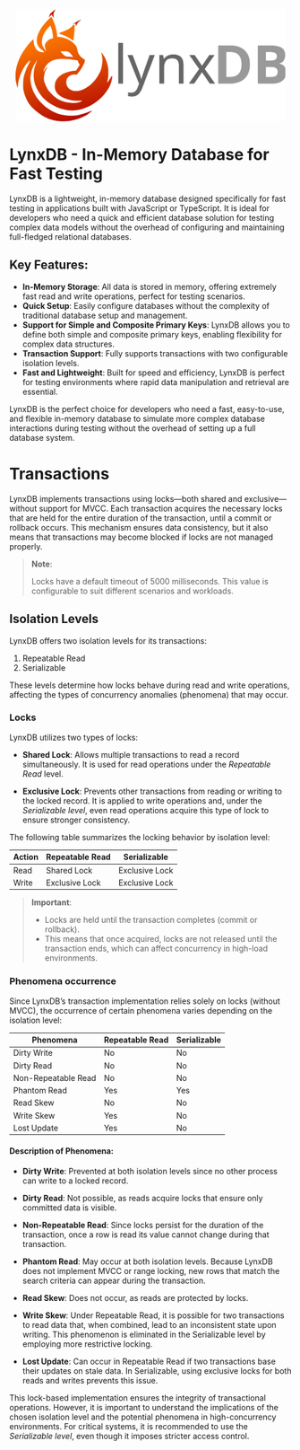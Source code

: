 <div align="center">
  <picture>
      <img src="./assets/images/lynxDB-logo-text.svg" alt="Logo LynxDB" width="auto" height="200px">
  </picture>
</div>

# **LynxDB - In-Memory Database for Fast Testing**

LynxDB is a lightweight, in-memory database designed specifically for fast testing in applications built with JavaScript or TypeScript. It is ideal for developers who need a quick and efficient database solution for testing complex data models without the overhead of configuring and maintaining full-fledged relational databases.

## Key Features:
- **In-Memory Storage**: All data is stored in memory, offering extremely fast read and write operations, perfect for testing scenarios.
- **Quick Setup**: Easily configure databases without the complexity of traditional database setup and management.
- **Support for Simple and Composite Primary Keys**: LynxDB allows you to define both simple and composite primary keys, enabling flexibility for complex data structures.
- **Transaction Support**: Fully supports transactions with two configurable isolation levels.
- **Fast and Lightweight**: Built for speed and efficiency, LynxDB is perfect for testing environments where rapid data manipulation and retrieval are essential.

LynxDB is the perfect choice for developers who need a fast, easy-to-use, and flexible in-memory database to simulate more complex database interactions during testing without the overhead of setting up a full database system.

# Transactions
LynxDB implements transactions using locks—both shared and exclusive—without support for MVCC. Each transaction acquires the necessary locks that are held for the entire duration of the transaction, until a commit or rollback occurs. This mechanism ensures data consistency, but it also means that transactions may become blocked if locks are not managed properly.
>**Note**:
>
> Locks have a default timeout of 5000 milliseconds. This value is configurable to suit different scenarios and workloads.

## Isolation Levels

LynxDB offers two isolation levels for its transactions:

1. Repeatable Read
2. Serializable

These levels determine how locks behave during read and write operations, affecting the types of concurrency anomalies (phenomena) that may occur.


### Locks
LynxDB utilizes two types of locks:

* **Shared Lock**:
Allows multiple transactions to read a record simultaneously. It is used for read operations under the *Repeatable Read* level.

* **Exclusive Lock**:
Prevents other transactions from reading or writing to the locked record. It is applied to write operations and, under the *Serializable level*, even read operations acquire this type of lock to ensure stronger consistency.

The following table summarizes the locking behavior by isolation level:

| Action  | Repeatable Read | Serializable   |
|-------- | --------------- | -------------- |
| Read    | Shared Lock     | Exclusive Lock |
| Write   | Exclusive Lock  | Exclusive Lock |

> **Important**:
> * Locks are held until the transaction completes (commit or rollback).
> * This means that once acquired, locks are not released until the transaction ends, which can affect concurrency in high-load environments.

### Phenomena occurrence
Since LynxDB’s transaction implementation relies solely on locks (without MVCC), the occurrence of certain phenomena varies depending on the isolation level: 

| Phenomena           | Repeatable Read | Serializable |
| ------------------- | --------------- | ------------ |
| Dirty Write         | No              | No           | 
| Dirty Read          | No              | No           | 
| Non-Repeatable Read | No              | No           | 
| Phantom Read        | Yes             | Yes          | 
| Read Skew           | No              | No           | 
| Write Skew          | Yes             | No           | 
| Lost Update         | Yes             | No           |

#### Description of Phenomena:
* **Dirty Write**: Prevented at both isolation levels since no other process can write to a locked record.

* **Dirty Read**:
Not possible, as reads acquire locks that ensure only committed data is visible.

* **Non-Repeatable Read**:
Since locks persist for the duration of the transaction, once a row is read its value cannot change during that transaction.

* **Phantom Read**:
May occur at both isolation levels. Because LynxDB does not implement MVCC or range locking, new rows that match the search criteria can appear during the transaction.

* **Read Skew**:
Does not occur, as reads are protected by locks.

* **Write Skew**:
Under Repeatable Read, it is possible for two transactions to read data that, when combined, lead to an inconsistent state upon writing. This phenomenon is eliminated in the Serializable level by employing more restrictive locking.

* **Lost Update**:
Can occur in Repeatable Read if two transactions base their updates on stale data. In Serializable, using exclusive locks for both reads and writes prevents this issue.

This lock-based implementation ensures the integrity of transactional operations. However, it is important to understand the implications of the chosen isolation level and the potential phenomena in high-concurrency environments. For critical systems, it is recommended to use the *Serializable level*, even though it imposes stricter access control.
